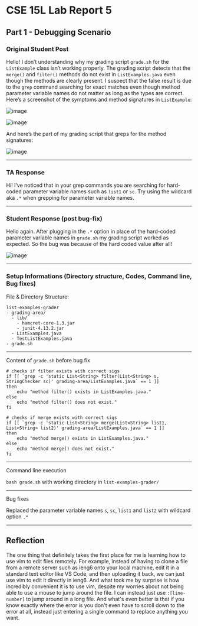 # CSE 15L Lab Report 5

## Part 1 - Debugging Scenario
### Original Student Post
Hello! I don’t understanding why my grading script `grade.sh` for the `ListExample` class isn’t working properly. The grading script detects that the `merge()` and `filter()` methods do not exist in `ListExamples.java` even though the methods are clearly present. I suspect that the false result is due to the `grep` command searching for exact matches even though method parameter variable names do not matter as long as the types are correct. Here’s a screenshot of the symptoms and method signatures in `ListExample`:

![image](https://github.com/goondocx/cse15l-lab-reports/assets/100145953/3c1918aa-85dc-40da-8cd7-c21c39428937)

![image](https://github.com/goondocx/cse15l-lab-reports/assets/100145953/e1103ba8-813a-47e4-86c9-e559ea80a159)

And here’s the part of my grading script that greps for the method signatures:

![image](https://github.com/goondocx/cse15l-lab-reports/assets/100145953/10acf68c-e281-4a71-9665-15f63e0c907b)

---
### TA Response
Hi! I’ve noticed that in your grep commands you are searching for hard-coded parameter variable names such as `list1` or `sc`. Try using the wildcard aka `.*` when grepping for parameter variable names.

---
### Student Response (post bug-fix)
Hello again. After plugging in the `.*` option in place of the hard-coded parameter variable names in `grade.sh` my grading script worked as expected. So the bug was because of the hard coded value after all!

![image](https://github.com/goondocx/cse15l-lab-reports/assets/100145953/84ab4cc0-aec9-4eb7-87ec-2a97c9db6f56)

---
### Setup Informations (Directory structure, Codes, Command line, Bug fixes)
File & Directory Structure:

```
list-examples-grader
- grading-area/
  - lib/
    - hamcret-core-1.3.jar
    - junit-4.13.2.jar
  - ListExamples.java
  - TestListExamples.java
- grade.sh
```

---
Content of `grade.sh` before bug fix

```
# checks if filter exists with correct sigs
if [[ `grep -c 'static List<String> filter(List<String> s, StringChecker sc)' grading-area/ListExamples.java` == 1 ]]
then
    echo "method filter() exists in ListExamples.java."
else
    echo "method filter() does not exist."
fi

# checks if merge exists with correct sigs
if [[ `grep -c 'static List<String> merge(List<String> list1, List<String> list2)' grading-area/ListExamples.java` == 1 ]]
then
    echo "method merge() exists in ListExamples.java."
else
    echo "method merge() does not exist."
fi
```

---
Command line execution
   
  `bash grade.sh` with working directory in `list-examples-grader/`

---
Bug fixes

  Replaced the parameter variable names `s`, `sc`, `list1` and `list2` with wildcard option `.*`

---
## Reflection
The one thing that definitely takes the first place for me is learning how to use vim to edit files remotely. For example, instead of having to clone a file from a remote server such as ieng6 onto your local machine, edit it in a standard text editor like VS Code, and then uploading it back, we can just use vim to edit it directly in ieng6. And what took me by surprise is how incredibly convenient it is to use vim, despite my worries about not being able to use a mouse to jump around the file. I can instead just use `:[line-number]` to jump around in a long file. And what's even better is that if you know exactly where the error is you don't even have to scroll down to the error at all, instead just entering a single command to replace anything you want.
